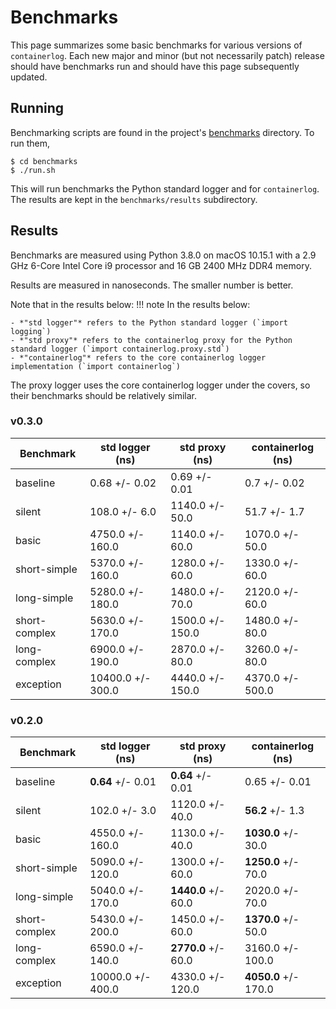 # Benchmarks

This page summarizes some basic benchmarks for various versions of `containerlog`. Each new major and minor (but not necessarily patch) release should have benchmarks run and should have this page subsequently updated.

## Running

Benchmarking scripts are found in the project's [benchmarks](https://github.com/vapor-ware/containerlog/tree/master/benchmarks) directory. To run them,

```
$ cd benchmarks
$ ./run.sh
```

This will run benchmarks the Python standard logger and for `containerlog`. The results are kept in the `benchmarks/results` subdirectory.

## Results

Benchmarks are measured using Python 3.8.0 on macOS 10.15.1 with a 2.9 GHz 6-Core Intel Core i9 processor and 16 GB 2400 MHz DDR4 memory.

Results are measured in nanoseconds. The smaller number is better.

Note that in the results below:
!!! note
    In the results below:

    - *"std logger"* refers to the Python standard logger (`import logging`)
    - *"std proxy"* refers to the containerlog proxy for the Python standard logger (`import containerlog.proxy.std`)
    - *"containerlog"* refers to the core containerlog logger implementation (`import containerlog`)

The proxy logger uses the core containerlog logger under the covers, so their benchmarks should be relatively similar.

### v0.3.0

| Benchmark | std logger (ns) | std proxy (ns) | containerlog (ns) |
| --------- | --------------- | -------------- | ----------------- |
| baseline | 0.68 +/- 0.02 | 0.69 +/- 0.01 | 0.7 +/- 0.02 |
| silent | 108.0 +/- 6.0 | 1140.0 +/- 50.0 | 51.7 +/- 1.7 |
| basic | 4750.0 +/- 160.0 | 1140.0 +/- 60.0 | 1070.0 +/- 50.0 |
| short-simple | 5370.0 +/- 160.0 | 1280.0 +/- 60.0 | 1330.0 +/- 60.0 |
| long-simple | 5280.0 +/- 180.0 | 1480.0 +/- 70.0 | 2120.0 +/- 60.0 |
| short-complex | 5630.0 +/- 170.0 | 1500.0 +/- 150.0 | 1480.0 +/- 80.0 |
| long-complex | 6900.0 +/- 190.0 | 2870.0 +/- 80.0 | 3260.0 +/- 80.0 |
| exception | 10400.0 +/- 300.0 | 4440.0 +/- 150.0 | 4370.0 +/- 500.0 |

### v0.2.0

| Benchmark | std logger (ns) | std proxy (ns) | containerlog (ns) |
| --------- | --------------- | -------------- | ----------------- |
| baseline | **0.64** +/- 0.01 | **0.64** +/- 0.01 | 0.65 +/- 0.01 |
| silent | 102.0 +/- 3.0 | 1120.0 +/- 40.0 | **56.2** +/- 1.3 |
| basic | 4550.0 +/- 160.0 | 1130.0 +/- 40.0 | **1030.0** +/- 30.0 |
| short-simple | 5090.0 +/- 120.0 | 1300.0 +/- 60.0 | **1250.0** +/- 70.0 |
| long-simple | 5040.0 +/- 170.0 | **1440.0** +/- 60.0 | 2020.0 +/- 70.0 |
| short-complex | 5430.0 +/- 200.0 | 1450.0 +/- 60.0 | **1370.0** +/- 50.0 |
| long-complex | 6590.0 +/- 140.0 | **2770.0** +/- 60.0 | 3160.0 +/- 100.0 |
| exception | 10000.0 +/- 400.0 | 4330.0 +/- 120.0 | **4050.0** +/- 170.0 |
